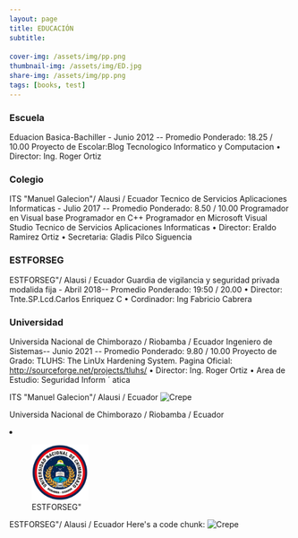 ```yaml
---
layout: page
title: EDUCACIÓN
subtitle: 

cover-img: /assets/img/pp.png
thumbnail-img: /assets/img/ED.jpg
share-img: /assets/img/pp.png
tags: [books, test]
---
```

### Escuela

Eduacion Basica-Bachiller - Junio 2012 -- Promedio Ponderado: 18.25 / 10.00
Proyecto de Escolar:Blog Tecnologico
Informatico y Computacion
• Director: Ing. Roger Ortiz

### Colegio
ITS "Manuel Galecion"/ Alausi / Ecuador
Tecnico de Servicios Aplicaciones Informaticas - Julio 2017 -- Promedio Ponderado: 8.50 / 10.00
Programador en Visual base
Programador en C++
Programador en Microsoft Visual Studio
Tecnico de Servicios Aplicaciones Informaticas
• Director: Eraldo Ramirez Ortiz
• Secretaria: Gladis Pilco Siguencia

### ESTFORSEG

ESTFORSEG"/ Alausi / Ecuador
Guardia de vigilancia y seguridad privada modalida fija - Abril 2018-- Promedio Ponderado: 19:50 / 20.00
• Director: Tnte.SP.Lcd.Carlos Enriquez C
• Cordinador: Ing Fabricio Cabrera 
### Universidad
Universida Nacional de Chimborazo / Riobamba / Ecuador
Ingeniero de Sistemas-- Junio 2021 -- Promedio Ponderado: 9.80 / 10.00
Proyecto de Grado: TLUHS: The LinUx Hardening System.
Pagina Oficial: http://sourceforge.net/projects/tluhs/
• Director: Ing. Roger Ortiz
• Area de Estudio: Seguridad Inform ´ atica

ITS "Manuel Galecion"/ Alausi / Ecuador
![Crepe](https://drive.google.com/file/d/1kDpi48nEswxtfN3bEiZkEgNR9g_DRW1W/view?usp=sharing)


Universida Nacional de Chimborazo / Riobamba / Ecuador
 <li>
                <figure>
                    <img src="/assets/img/unnamed.png"100" height="100" /> 
                    <figcaption>ESTFORSEG"</figcaption>
                </figure>
            </li>

ESTFORSEG"/ Alausi / Ecuador
Here's a code chunk:
![Crepe](https://drive.google.com/file/d/1ST7SJj7gt3bslbmnWz9ILByfhJki0G3-/view?usp=sharing)


